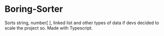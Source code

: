 # Boring-Sorter
Sorts string, number[ ], linked list and other types of data if devs decided to scale the project so. Made with Typescript.

